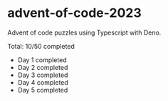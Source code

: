 # advent-of-code-2023

Advent of code puzzles using Typescript with Deno.

Total: 10/50 completed

- Day 1 completed
- Day 2 completed
- Day 3 completed
- Day 4 completed
- Day 5 completed
